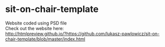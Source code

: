 # sit-on-chair-template

Website coded using PSD file
<br>Check out the website here:<br>
http://htmlpreview.github.io/?https://github.com/lukasz-pawlowicz/sit-on-chair-template/blob/master/index.html
